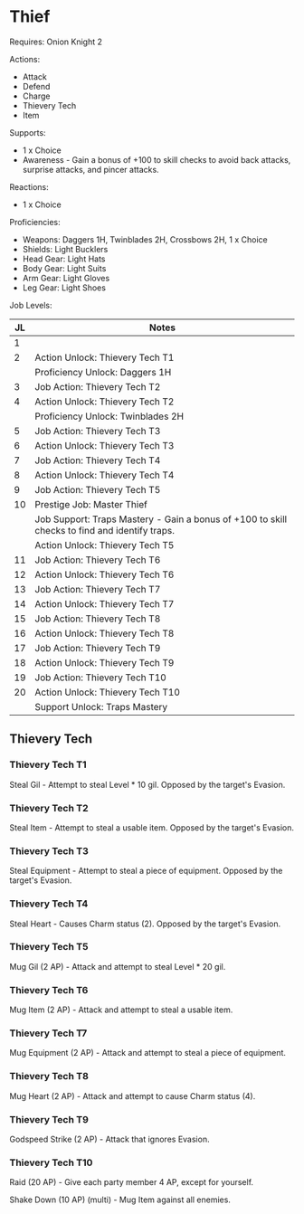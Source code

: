 # Thief

Requires: Onion Knight 2

Actions:

- Attack
- Defend
- Charge
- Thievery Tech
- Item

Supports:

- 1 x Choice
- Awareness - Gain a bonus of +100 to skill checks to avoid back attacks, surprise attacks, and pincer attacks.

Reactions:

- 1 x Choice

Proficiencies:

- Weapons: Daggers 1H, Twinblades 2H, Crossbows 2H, 1 x Choice
- Shields: Light Bucklers
- Head Gear: Light Hats
- Body Gear: Light Suits
- Arm Gear: Light Gloves
- Leg Gear: Light Shoes

Job Levels:

| JL | Notes |
| --- | --- |
| 1 | 
| 2 | Action Unlock: Thievery Tech T1
|   | Proficiency Unlock: Daggers 1H
| 3 | Job Action: Thievery Tech T2
| 4 | Action Unlock: Thievery Tech T2
|   | Proficiency Unlock: Twinblades 2H
| 5 | Job Action: Thievery Tech T3
| 6 | Action Unlock: Thievery Tech T3
| 7 | Job Action: Thievery Tech T4
| 8 | Action Unlock: Thievery Tech T4
| 9 | Job Action: Thievery Tech T5
| 10 | Prestige Job: Master Thief
|    | Job Support: Traps Mastery - Gain a bonus of +100 to skill checks to find and identify traps.
|    | Action Unlock: Thievery Tech T5
| 11 | Job Action: Thievery Tech T6
| 12 | Action Unlock: Thievery Tech T6
| 13 | Job Action: Thievery Tech T7
| 14 | Action Unlock: Thievery Tech T7
| 15 | Job Action: Thievery Tech T8
| 16 | Action Unlock: Thievery Tech T8
| 17 | Job Action: Thievery Tech T9
| 18 | Action Unlock: Thievery Tech T9
| 19 | Job Action: Thievery Tech T10
| 20 | Action Unlock: Thievery Tech T10
|    | Support Unlock: Traps Mastery

## Thievery Tech

### Thievery Tech T1

Steal Gil - Attempt to steal Level * 10 gil. Opposed by the target's Evasion.

### Thievery Tech T2

Steal Item - Attempt to steal a usable item. Opposed by the target's Evasion.

### Thievery Tech T3

Steal Equipment - Attempt to steal a piece of equipment. Opposed by the target's Evasion.

### Thievery Tech T4

Steal Heart - Causes Charm status (2). Opposed by the target's Evasion.

### Thievery Tech T5

Mug Gil (2 AP) - Attack and attempt to steal Level * 20 gil.

### Thievery Tech T6

Mug Item (2 AP) - Attack and attempt to steal a usable item.

### Thievery Tech T7

Mug Equipment (2 AP) - Attack and attempt to steal a piece of equipment.

### Thievery Tech T8

Mug Heart (2 AP) - Attack and attempt to cause Charm status (4).

### Thievery Tech T9

Godspeed Strike (2 AP) - Attack that ignores Evasion.

### Thievery Tech T10

Raid (20 AP) - Give each party member 4 AP, except for yourself.

Shake Down (10 AP) (multi) - Mug Item against all enemies.
